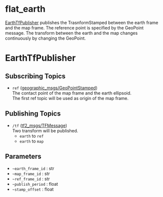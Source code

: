 # flat_earth
[EarthTfPublisher](#EarthTfPublisher) publishes the TrasnformStamped between the earth frame and the map frame.
The reference point is specified by the GeoPoint message.
The transform between the earth and the map changes continuously by changing the GeoPoint.

# EarthTfPublisher

## Subscribing Topics
- `ref` ([geographic_msgs/GeoPointStamped](https://docs.ros.org/en/noetic/api/geographic_msgs/html/msg/GeoPointStamped.html))  
  The contact point of the map frame and the earth ellipsoid.  
  The first ref topic will be used as origin of the map frame.

## Publishing Topics
- `/tf` ([tf2_msgs/TFMessage](https://docs.ros.org/en/noetic/api/tf2_msgs/html/msg/TFMessage.html))  
  Two transform will be published.
  - `earth` to `ref`
  - `earth` to `map`

## Parameters
- `~earth_frame_id` : str
- `~map_frame_id` : str
- `~ref_frame_id` : str
- `~publish_period` : float
- `~stamp_offset` : float
